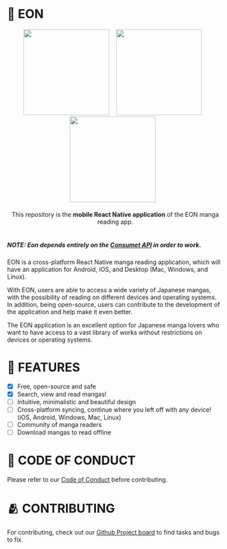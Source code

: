 # 📖 EON

<div align="center">
<img src="https://github.com/saulojoab/eon/assets/37988252/ffb79b85-60b6-4515-9c8f-3fdb3869b9cb" width="200px" />&nbsp;&nbsp;&nbsp; 
<img src="https://github.com/saulojoab/eon/assets/37988252/ccc13594-d484-48e6-8daa-d803268e1342" width="200px" />&nbsp;&nbsp;&nbsp; 
<img src="https://github.com/saulojoab/eon/assets/37988252/833c0998-de4c-4da3-a87b-c80d57206f76" width="200px" />&nbsp;&nbsp;&nbsp;
</div>
<br/>
<div align="center">
  This repository is the <b>mobile React Native application</b> of the EON manga reading app.
  
 </div>
<br/>


##### _NOTE: Eon depends entirely on the [Consumet API](https://github.com/consumet/consumet.ts) in order to work._
 
EON is a cross-platform React Native manga reading application, which will have an application for Android, iOS, and Desktop (Mac, Windows, and Linux).

With EON, users are able to access a wide variety of Japanese mangas, with the possibility of reading on different devices and operating systems. In addition, being open-source, users can contribute to the development of the application and help make it even better.

The EON application is an excellent option for Japanese manga lovers who want to have access to a vast library of works without restrictions on devices or operating systems.

# 🤠 FEATURES

- [x] Free, open-source and safe
- [x] Search, view and read mangas!
- [ ] Intuitive, minimalistic and beautiful design
- [ ] Cross-platform syncing, continue where you left off with any device! (iOS, Android, Windows, Mac, Linux)
- [ ] Community of manga readers
- [ ] Download mangas to read offline

# 🤝 CODE OF CONDUCT

Please refer to our [Code of Conduct](https://github.com/saulojoab/eon/blob/main/CODE_OF_CONDUCT.md) before contributing.

# 🫂 CONTRIBUTING
For contributing, check out our [Github Project board](https://github.com/users/saulojoab/projects/2/views/1) to find tasks and bugs to fix.
